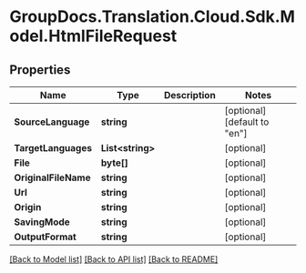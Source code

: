 # GroupDocs.Translation.Cloud.Sdk.Model.HtmlFileRequest

## Properties

Name | Type | Description | Notes
------------ | ------------- | ------------- | -------------
**SourceLanguage** | **string** |  | [optional] [default to "en"]
**TargetLanguages** | **List&lt;string&gt;** |  | [optional] 
**File** | **byte[]** |  | [optional] 
**OriginalFileName** | **string** |  | [optional] 
**Url** | **string** |  | [optional] 
**Origin** | **string** |  | [optional] 
**SavingMode** | **string** |  | [optional] 
**OutputFormat** | **string** |  | [optional] 

[[Back to Model list]](../README.md#documentation-for-models) [[Back to API list]](../README.md#documentation-for-api-endpoints) [[Back to README]](../README.md)

